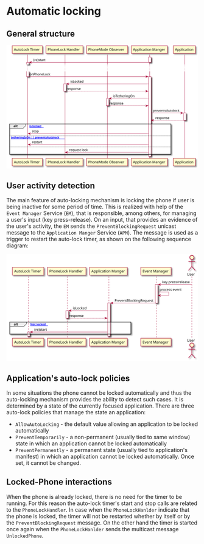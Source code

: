 # Automatic locking 

## General structure 

![](auto_lock_sequence.svg)

## User activity detection 

The main feature of auto-locking mechanism is locking the phone if user is being inactive for some period 
of time. This is realized with help of the `Event Manager` Service (`EM`), that is responsible, among others, 
for managing a user's input (key press-release). On an input, that provides an evidence of the user's activity,
the `EM` sends the `PreventBlockingRequest` unicast message to the `Application Manger` Service (`APM`).
The message is used as a trigger to restart the auto-lock timer, as shown on the following sequence diagram: 

![](auto_lock_activity_detection.svg)

## Application's auto-lock policies 

In some situations the phone cannot be locked automatically and thus the auto-locking mechanism provides the ability to detect
such cases. It is determined by a state of the currently focused application. There are three auto-lock policies that 
manage the state an application:
* `AllowAutoLocking` - the default value allowing an application to be locked automatically 
* `PreventTemporarily` - a non-permanent (usually tied to same window) state in which an application cannot be locked automatically
* `PreventPermanently` - a permanent state (usually tied to application's manifest) in which an application cannot be locked automatically. Once set, it cannot be changed.

## Locked-Phone interactions

When the phone is already locked, there is no need for the timer to be running. For this reason the auto-lock timer's start and stop calls 
are related to the `PhoneLockHandler`. In case when the `PhoneLockHanlder` indicate that the phone is locked, the timer will not be restarted
whether by itself or by the `PreventBlockingRequest` message. On the other hand the timer is started once again when the `PhoneLockHanlder`
sends the multicast message `UnlockedPhone`.
